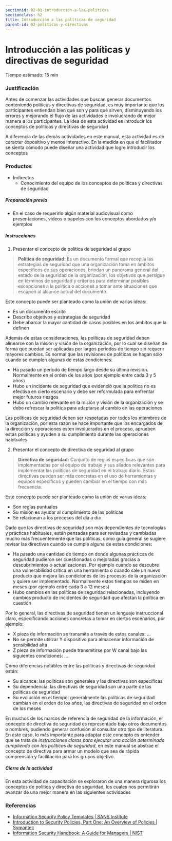 ```yaml
---
sectionid: 02-01-introduccion-a-las-politicas
sectionclass: h2
title: Introducción a las políticas de seguridad
parent-id: 02-politicas-y-directivas
---
```

# Introducción a las políticas y directivas de seguridad
Tiempo estimado: 15 min

### Justificación
Antes de comenzar las actividades que buscan generar documentos conteniendo políticas y directivas de seguridad, es muy importante que los participantes entiendan bien qué son y para qué sirven, disminuyendo los errores y mejorando el flujo de las actividades e involucrando de mejor manera a los participantes. La idea de esta actividad es introducir los conceptos de políticas y directivas de seguridad

A diferencia de las demás actividades en este manual, esta actividad es de caracter expositivo y menos interactivo. En la medida en que el facilitador se sienta cómodo puede diseñar una actividad que logre introducir los conceptos

### Productos
* Indirectos
  * Conocimiento del equipo de los conceptos de políticas y directivas de seguridad

##### Preparación previa
* En el caso de requerirlo algún material audiovisual como presentaciones, videos o papeles con los conceptos abordados y/o ejemplos

##### Instrucciones
1. Presentar el concepto de política de seguridad al grupo

  > **Política de seguridad:** Es un documento formal que recopila las estrategias de seguridad que una organización toma en ámbitos específicos de sus operaciones, brindan un panorama general del estado de la seguridad de la organización, los objetivos que persigue en términos de seguridad y criterios para determinar posibles excepciones a la política o acciones a tomar ante situaciones que escapen al alcance actual del documento.

  Este concepto puede ser planteado como la unión de varias ideas:
  * Es un documento escrito
  * Describe objetivos y estrategias de seguridad
  * Debe abarcar la mayor cantidad de casos posibles en los ámbitos que la definen

  Además de estas consideraciones, las políticas de seguridad deben alinearse con la misión y visión de la organización, por lo cual se diseñan de forma que puedan ser aplicadas por largos períodos de tiempo sin requerir mayores cambios. Es normal que las revisiones de políticas se hagan sólo cuando se cumplen algunas de estas condiciones:
  * Ha pasado un período de tiempo largo desde su última revisión. Normalmente en el orden de los años (por ejemplo entre cada 3 y 5 años)
  * Hubo un incidente de seguridad que evidenció que la política no es efectiva en cierto escenario y debe ser reformulada para enfrentar mejor futuros riesgos
  * Hubo un cambio relevante en la misión y visión de la organización y se debe refrescar la política para adaptarse al cambio en las operaciones

  Las políticas de seguridad deben ser respetadas por todos los miembros de la organización, por esta razón se hace importante que los encargados de la dirección y operaciones esten involucrados en el proceso, aprueben estas políticas y ayuden a su cumplimiento durante las operaciones habituales

2. Presentar el concepto de directiva de seguridad al grupo

  > **Directiva de seguridad:** Conjunto de reglas específicas que son implementadas por el equipo de trabajo y sus aliados relevantes para implementar las políticas de seguridad en el trabajo diario. Estas directivas pueden ser más concretas en el uso de herramientas y equipos específicos y pueden cambiar en el tiempo con más frecuencia.

  Este concepto puede ser planteado como la unión de varias ideas:
  * Son reglas puntuales
  * Su misión es ayudar al cumplimiento de las políticas
  * Se relacionan a los procesos del día a día

  Dado que las directivas de seguridad son más dependientes de tecnologías y prácticas habituales, están pensadas para ser revisadas y cambiadas mucho más frecuentemente que las políticas, como guía general se sugiere revisar las directivas cuando se cumple alguna de estas condiciones:
  * Ha pasado una cantidad de tiempo en donde algunas prácticas de seguridad pudieron ser cuestionadas o mejoradas gracias a descubrimientos o actualizaciones. Por ejemplo cuando se descubre una vulnerabilidad crítica en una herramienta o cuando sale un nuevo producto que mejora las condiciones de los procesos de la organización y quiere ser implementado. Normalmente estos tiempos se miden en meses (por ejemplo entre cada 3 a 12 meses)
  * Hubo cambios en las políticas de seguridad relacionadas, incluyendo cambios producto de incidentes de seguridad que afectan la política en cuestión

  Por lo general, las directivas de seguridad tienen un lenguaje instruccional claro, específicando acciones concretas a tomar en ciertos escenarios, por ejemplo:
  * X pieza de información se transmite a través de estos canales: ...
  * No se permite utilizar Y dispositivo para almacenar información de sensibilidad alta
  * Z pieza de información puede transmitirse por W canal bajo las siguientes condiciones: ...

  Como diferencias notables entre las políticas y directivas de seguridad están:
  * Su alcance: las políticas son generales y las directivas son específicas
  * Su dependencia: las directivas de seguridad son una parte de las políticas de seguridad
  * Su evolución en el tiempo: generalmente las políticas de seguridad cambian en el orden de los años, las directivas de seguridad en el orden de los meses

  En muchos de los marcos de referencia de seguridad de la información, el concepto de directiva de seguridad es representado bajo otros documentos o nombres, pudiendo generar confusión al consultar otro tipo de literatura. En este caso, lo más importante para adaptar este concepto es entender que se trata de *instrucciones claras para ejecutar una acción determinada cumpliendo con las políticas de seguridad*, en este manual se abstrae el concepto de directiva para armar un modelo que sea de rápida comprensión y facilitación para los grupos objetivo.

##### Cierre de la actividad
En esta actividad de capacitación se exploraron de una manera rigurosa los conceptos de política y directiva de seguridad, los cuales nos permitirán avanzar de una mejor manera en las siguientes actividades

### Referencias
* [Information Security Policy Templates | SANS Institute](https://www.sans.org/security-resources/policies)
* [Introduction to Security Policies, Part One: An Overview of Policies | Symantec](https://www.symantec.com/connect/articles/introduction-security-policies-part-one-overview-policies)
* [Information Security Handbook: A Guide for Managers | NIST](http://nvlpubs.nist.gov/nistpubs/Legacy/SP/nistspecialpublication800-100.pdf)
